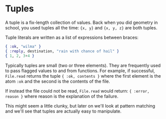 # Tuples

A tuple is a fix-length collection of values. Back when you did geometry in school, you used tuples all the time: `{x, y}` and `{x, y, z}` are both tuples.

Tuple literals are written as a list of expressions between braces:

```elixir
{ :ok, "wilma" }
{ :reply, destination, "rain with chance of hail" }
{ 1, 2, 3+4 }
```

Typically tuples are small (two or three elements). They are frequently used to pass flagged values to and from functions. For example, if successful, `File.read` returns the tuple `{ :ok, contents }` where the first element is the atom `:ok` and the second is the contents of the file.

If instead the file could not be read, `File.read` would return: `{ :error, reason }` where reason is the explanation of the failure.

This might seem a little clunky, but later on we'll look at pattern matching and we'll see that tuples are actually easy to manipulate.

